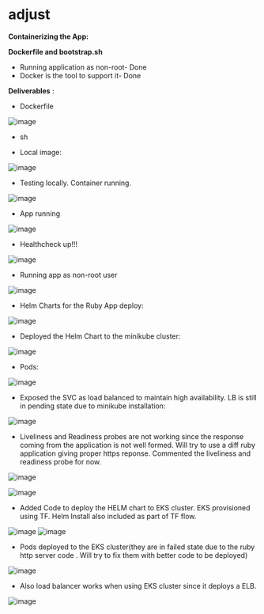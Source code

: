 # adjust
**Containerizing the App:**

**Dockerfile and bootstrap.sh**

- Running application as non-root- Done
- Docker is the tool to support it- Done

**Deliverables** :

- Dockerfile

![image](https://user-images.githubusercontent.com/55613494/118780217-7103f280-b8a9-11eb-8535-74063b56cf6d.png)

- sh



- Local image:

![image](https://user-images.githubusercontent.com/55613494/118781970-3d29cc80-b8ab-11eb-9ce9-5e13d554a907.png)

- Testing locally. Container running.

![image](https://user-images.githubusercontent.com/55613494/118781983-42871700-b8ab-11eb-95a4-dbc5e6f221a7.png)


- App running

![image](https://user-images.githubusercontent.com/55613494/118781997-474bcb00-b8ab-11eb-8ca0-ccba8802d658.png)

- Healthcheck up!!!

![image](https://user-images.githubusercontent.com/55613494/118782012-4b77e880-b8ab-11eb-809c-e692c273a0ac.png)


- Running app as non-root user

![image](https://user-images.githubusercontent.com/55613494/118782029-50d53300-b8ab-11eb-853b-f41d5c841db0.png)

- Helm Charts for the Ruby App deploy:

![image](https://user-images.githubusercontent.com/55613494/118782065-56cb1400-b8ab-11eb-9a52-1561360cf06a.png)

- Deployed the Helm Chart to the minikube cluster:

![image](https://user-images.githubusercontent.com/55613494/118782079-5a5e9b00-b8ab-11eb-884e-577d346bb528.png)

- Pods:

![image](https://user-images.githubusercontent.com/55613494/118782103-60547c00-b8ab-11eb-9e9a-46afdc05a12a.png)

- Exposed the SVC as load balanced to maintain high availability. LB is still in pending state due to minikube installation:

![image](https://user-images.githubusercontent.com/55613494/118782123-64809980-b8ab-11eb-862e-fa4d0e9b5de6.png)

- Liveliness and Readiness probes are not working since the response coming from the application is not well formed. Will try to use a diff ruby application giving proper https reponse. Commented the liveliness and readiness probe for now.

![image](https://user-images.githubusercontent.com/55613494/118789175-233fb800-b8b2-11eb-828f-ef6f0115b8c2.png)


![image](https://user-images.githubusercontent.com/55613494/118784975-0c976200-b8ae-11eb-8b1e-13a6bad55f79.png)

- Added Code to deploy the HELM chart to EKS cluster. EKS provisioned using TF. Helm Install also included as part of TF flow.

![image](https://user-images.githubusercontent.com/55613494/118803027-7ae52000-b8c0-11eb-9b7a-e77add2d9395.png)
![image](https://user-images.githubusercontent.com/55613494/118803115-94866780-b8c0-11eb-9593-b39051ed97d8.png)

- Pods deployed to the EKS cluster(they are in failed state due to the ruby http server code . Will try to fix them with better code to be deployed)

![image](https://user-images.githubusercontent.com/55613494/118803363-e3340180-b8c0-11eb-98cb-60c8b54fc78e.png)

- Also load balancer works when using EKS cluster since it deploys a ELB.

![image](https://user-images.githubusercontent.com/55613494/118803484-06f74780-b8c1-11eb-9885-958b88ebb96d.png)


  
